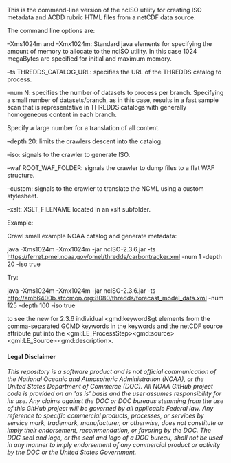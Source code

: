 This is the command-line version of the ncISO utility for creating ISO metadata and ACDD rubric HTML files from a netCDF data source.

The command line options are:

–Xms1024m and –Xmx1024m: Standard java elements for specifying the amount of memory to allocate to the ncISO utility. In this case 1024 megaBytes are specified for initial and maximum memory.


–ts THREDDS_CATALOG_URL: specifies the URL of the THREDDS catalog to process.


–num N: specifies the number of datasets to process per branch. Specifying a small number of datasets/branch, as in this case, results in a fast sample scan that is representative in THREDDS catalogs with generally homogeneous content in each branch. 

Specify a large number for a translation of all content.


–depth 20: limits the crawlers descent into the catalog.


–iso: signals to the crawler to generate ISO.


–waf ROOT_WAF_FOLDER: signals the crawler to dump files to a flat WAF structure.


–custom: signals to the crawler to translate the NCML using a custom stylesheet.


–xslt: XSLT_FILENAME located in an xslt subfolder.


Example: 

Crawl small example NOAA catalog and generate metadata: 

java -Xms1024m -Xmx1024m -jar ncISO-2.3.6.jar -ts https://ferret.pmel.noaa.gov/pmel/thredds/carbontracker.xml -num 1 -depth 20 -iso true

Try:

java -Xms1024m -Xmx1024m -jar ncISO-2.3.6.jar -ts http://amb6400b.stccmop.org:8080/thredds/forecast_model_data.xml -num 125 -depth 100 -iso true

to see the new for 2.3.6 individual &lt;gmd:keyword&gt elements from the comma-separated GCMD keywords in the keywords and the netCDF source attribute put into the &lt;gmi:LE_ProcessStep&gt;&lt;gmd:source&gt;&lt;gmi:LE_Source&gt;&lt;gmd:description&gt;.

#### Legal Disclaimer
*This repository is a software product and is not official communication
of the National Oceanic and Atmospheric Administration (NOAA), or the
United States Department of Commerce (DOC). All NOAA GitHub project
code is provided on an 'as is' basis and the user assumes responsibility
for its use. Any claims against the DOC or DOC bureaus stemming from
the use of this GitHub project will be governed by all applicable Federal
law. Any reference to specific commercial products, processes, or services
by service mark, trademark, manufacturer, or otherwise, does not constitute
or imply their endorsement, recommendation, or favoring by the DOC.
The DOC seal and logo, or the seal and logo of a DOC bureau, shall not
be used in any manner to imply endorsement of any commercial product
or activity by the DOC or the United States Government.*

